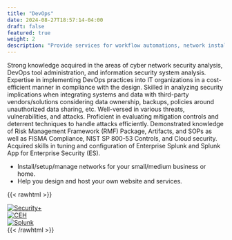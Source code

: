 ```yaml
---
title: "DevOps"
date: 2024-08-27T18:57:14-04:00
draft: false
featured: true
weight: 2
description: "Provide services for workflow automations, network installation and management to include physical and virtual firewalls, as well as cyber security."
---
```


Strong knowledge acquired in the areas of cyber network security analysis, DevOps tool administration, and information security system analysis. Expertise in implementing DevOps practices into IT organizations in a cost-efficient manner in compliance with the design. Skilled in analyzing security implications when integrating systems and data with third-party vendors/solutions considering data ownership, backups, policies around unauthorized data sharing, etc. Well-versed in various threats, vulnerabilities, and attacks. Proficient in evaluating mitigation controls and deterrent techniques to handle attacks efficiently. Demonstrated knowledge of Risk Management Framework (RMF) Package, Artifacts, and SOPs as well as FISMA Compliance, NIST SP 800-53 Controls, and Cloud security. Acquired skills in tuning and configuration of Enterprise Splunk and Splunk App for Enterprise Security (ES).

- Install/setup/manage networks for your small/medium business or home.
- Help you design and host your own website and services.

{{< rawhtml >}}

<div class="certificates">
  <div align="center;" class="social">
    <a href="https://www.credly.com/badges/869407ff-4350-4613-a230-a1e18c29c116"><img src="/img/certificates/comptia-security-ce-certification.png" alt="Security+"></a>
  </div>
  <div align="center;" class="social">
    <a href="https://aspen.eccouncil.org/VerifyBadge?type=certification&a=qtIP/2jATy2zclmn+84C4ILSTX/lz1OoUGAr9spHrQc="><img src="/img/certificates/CEH.png" alt="CEH"></a>
  </div>
  <div align="center;" class="social">
    <a href="https://www.credly.com/badges/e11b70e3-7bdf-4bc7-81a9-eada4cec0a46"><img src="/img/certificates/splunk-core-certified-user.png" alt="Splunk"></a>
  </div>
</div>
{{< /rawhtml >}}
